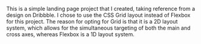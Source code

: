 This is a simple landing page project that I created, taking reference from a design on Dribbble. I chose to use the CSS Grid layout instead of Flexbox for this project. The reason for opting for Grid is that it is a 2D layout system, which allows for the simultaneous targeting of both the main and cross axes, whereas Flexbox is a 1D layout system.
